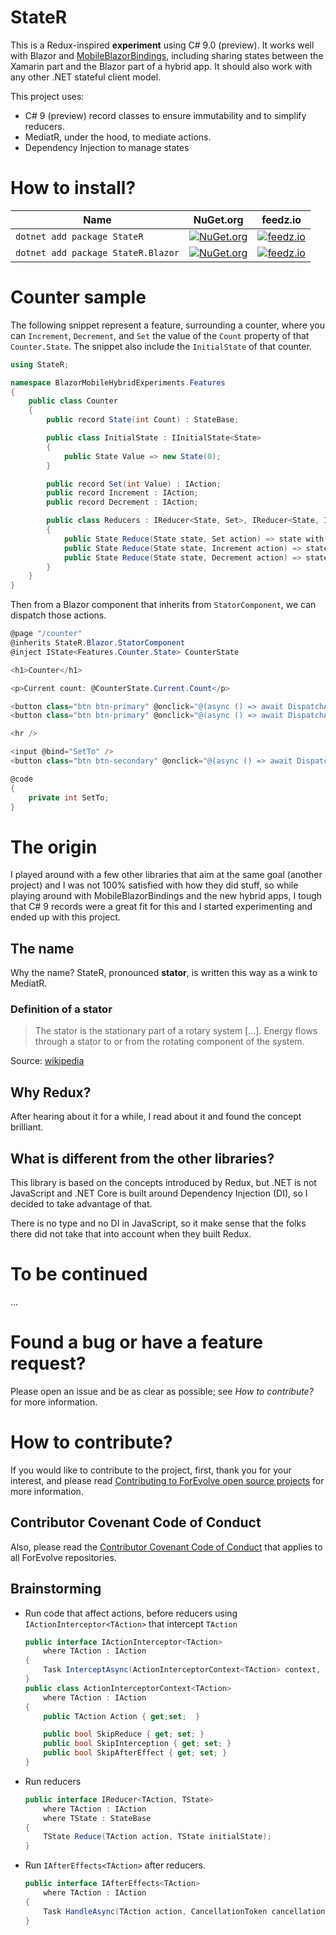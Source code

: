 # StateR

This is a Redux-inspired **experiment** using C# 9.0 (preview).
It works well with Blazor and [MobileBlazorBindings](https://github.com/xamarin/MobileBlazorBindings),
including sharing states between the Xamarin part and the Blazor part of a hybrid app.
It should also work with any other .NET stateful client model.

This project uses:

-   C# 9 (preview) record classes to ensure immutability and to simplify reducers.
-   MediatR, under the hood, to mediate actions.
-   Dependency Injection to manage states

# How to install?

| Name                               | NuGet.org                                                                                                      | feedz.io                                                                                                                                                                                                                 |
| ---------------------------------- | -------------------------------------------------------------------------------------------------------------- | ------------------------------------------------------------------------------------------------------------------------------------------------------------------------------------------------------------------------ |
| `dotnet add package StateR`        | [![NuGet.org](https://img.shields.io/nuget/vpre/StateR)](https://www.nuget.org/packages/StateR/)               | [![feedz.io](https://img.shields.io/badge/endpoint.svg?url=https%3A%2F%2Ff.feedz.io%2Fforevolve%2Fstator%2Fshield%2FStateR%2Flatest)](https://f.feedz.io/forevolve/stator/packages/StateR/latest/download)               |
| `dotnet add package StateR.Blazor` | [![NuGet.org](https://img.shields.io/nuget/vpre/StateR.Blazor)](https://www.nuget.org/packages/StateR.Blazor/) | [![feedz.io](https://img.shields.io/badge/endpoint.svg?url=https%3A%2F%2Ff.feedz.io%2Fforevolve%2Fstator%2Fshield%2FStateR.Blazor%2Flatest)](https://f.feedz.io/forevolve/stator/packages/StateR.Blazor/latest/download) |

# Counter sample

The following snippet represent a feature, surrounding a counter, where you can `Increment`, `Decrement`,
and `Set` the value of the `Count` property of that `Counter.State`. The snippet also include the
`InitialState` of that counter.

```csharp
using StateR;

namespace BlazorMobileHybridExperiments.Features
{
    public class Counter
    {
        public record State(int Count) : StateBase;

        public class InitialState : IInitialState<State>
        {
            public State Value => new State(0);
        }

        public record Set(int Value) : IAction;
        public record Increment : IAction;
        public record Decrement : IAction;

        public class Reducers : IReducer<State, Set>, IReducer<State, Increment>, IReducer<State, Decrement>
        {
            public State Reduce(State state, Set action) => state with { Count = action.Value };
            public State Reduce(State state, Increment action) => state with { Count = state.Count + 1 };
            public State Reduce(State state, Decrement action) => state with { Count = state.Count - 1 };
        }
    }
}
```

Then from a Blazor component that inherits from `StatorComponent`, we can dispatch those actions.

```csharp
@page "/counter"
@inherits StateR.Blazor.StatorComponent
@inject IState<Features.Counter.State> CounterState

<h1>Counter</h1>

<p>Current count: @CounterState.Current.Count</p>

<button class="btn btn-primary" @onclick="@(async () => await DispatchAsync(new Features.Counter.Increment()))">+</button>
<button class="btn btn-primary" @onclick="@(async () => await DispatchAsync(new Features.Counter.Decrement()))">-</button>

<hr />

<input @bind="SetTo" />
<button class="btn btn-secondary" @onclick="@(async () => await DispatchAsync(new Features.Counter.Set(SetTo)))">Set</button>

@code
{
    private int SetTo;
}
```

# The origin

I played around with a few other libraries that aim at the same goal (another project)
and I was not 100% satisfied with how they did stuff, so while playing around with
MobileBlazorBindings and the new hybrid apps, I tough that C# 9 records were a great fit
for this and I started experimenting and ended up with this project.

## The name

Why the name? StateR, pronounced **stator**, is written this way as a wink to MediatR.

### Definition of a stator

> The stator is the stationary part of a rotary system [...].
> Energy flows through a stator to or from the rotating component of the system.

Source: [wikipedia](https://en.wikipedia.org/wiki/Stator)

## Why Redux?

After hearing about it for a while, I read about it and found the concept brilliant.

## What is different from the other libraries?

This library is based on the concepts introduced by Redux, but .NET is not JavaScript and
.NET Core is built around Dependency Injection (DI), so I decided to take advantage of that.

There is no type and no DI in JavaScript, so it make sense that the folks there did not take
that into account when they built Redux.

# To be continued

...

# Found a bug or have a feature request?

Please open an issue and be as clear as possible; see _How to contribute?_ for more information.

# How to contribute?

If you would like to contribute to the project, first, thank you for your interest, and please read [Contributing to ForEvolve open source projects](https://github.com/ForEvolve/ForEvolve.DependencyInjection/tree/master/CONTRIBUTING.md) for more information.

## Contributor Covenant Code of Conduct

Also, please read the [Contributor Covenant Code of Conduct](https://github.com/ForEvolve/Toc/blob/master/CODE_OF_CONDUCT.md) that applies to all ForEvolve repositories.

## Brainstorming

-   Run code that affect actions, before reducers using `IActionInterceptor<TAction>` that intercept `TAction`

    ```csharp
    public interface IActionInterceptor<TAction>
        where TAction : IAction
    {
        Task InterceptAsync(ActionInterceptorContext<TAction> context, CancellationToken cancellationToken);
    }
    public class ActionInterceptorContext<TAction>
        where TAction : IAction
    {
        public TAction Action { get;set;  }

        public bool SkipReduce { get; set; }
        public bool SkipInterception { get; set; }
        public bool SkipAfterEffect { get; set; }
    }
    ```

-   Run reducers
    ```csharp
    public interface IReducer<TAction, TState>
        where TAction : IAction
        where TState : StateBase
    {
        TState Reduce(TAction action, TState initialState);
    }
    ```
-   Run `IAfterEffects<TAction>` after reducers.
    ```csharp
    public interface IAfterEffects<TAction>
        where TAction : IAction
    {
        Task HandleAsync(TAction action, CancellationToken cancellationToken);
    }
    ```
